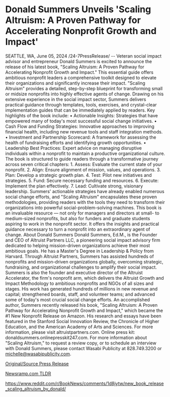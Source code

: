 # Donald Summers Unveils 'Scaling Altruism: A Proven Pathway for Accelerating Nonprofit Growth and Impact'

SEATTLE, WA, June 05, 2024 /24-7PressRelease/ -- Veteran social impact advisor and entrepreneur Donald Summers is excited to announce the release of his latest book, "Scaling Altruism: A Proven Pathway for Accelerating Nonprofit Growth and Impact." This essential guide offers ambitious nonprofit leaders a comprehensive toolkit designed to elevate their organizations and significantly increase their impact.  "Scaling Altruism" provides a detailed, step-by-step blueprint for transforming small or midsize nonprofits into highly effective agents of change. Drawing on his extensive experience in the social impact sector, Summers delivers practical guidance through templates, tools, exercises, and crystal-clear implementation guides that can be immediately applied by readers.  Key highlights of the book include:  •	Actionable Insights: Strategies that have empowered many of today's most successful social change initiatives. •	Cash Flow and Funding Strategies: Innovative approaches to improving financial health, including new revenue tools and staff integration methods. •	Investment and Partnership Scorecard: A framework for assessing the health of fundraising efforts and identifying growth opportunities. •	Leadership Best Practices: Expert advice on managing disruptive individuals within a nonprofit to maintain a productive organizational culture.  The book is structured to guide readers through a transformative journey across seven critical chapters:  1.	Assess: Evaluate the current state of your nonprofit. 2.	Align: Ensure alignment of mission, values, and operations. 3.	Plan: Develop a strategic growth plan. 4.	Test: Pilot new initiatives and strategies. 5.	Fund: Secure necessary funding and resources. 6.	Execute: Implement the plan effectively. 7.	Lead: Cultivate strong, visionary leadership.  Summers' actionable strategies have already enabled numerous social change efforts, and "Scaling Altruism" encapsulates these proven methodologies, providing readers with the tools they need to transform their organizations into powerful social-problem-solving machines. This book is an invaluable resource — not only for managers and directors at small- to medium-sized nonprofits, but also for funders and graduate students aspiring to work in the nonprofit sector. It offers the insights and practical guidance necessary to turn a nonprofit into an extraordinary agent of change.  About Donald Summers Donald Summers, Ed.M., is the Founder and CEO of Altruist Partners LLC, a pioneering social impact advisory firm dedicated to helping mission-driven organizations achieve their most ambitious goals. He has a Master's Degree in Leadership & Policy from Harvard. Through Altruist Partners, Summers has assisted hundreds of nonprofits and mission-driven organizations globally, overcoming strategic, fundraising, and organizational challenges to amplify their social impact. Summers is also the founder and executive director of the Altruist Accelerator, the firm's nonprofit arm, which delivers the Altruist Growth and Impact Methodology to ambitious nonprofits and NGOs of all sizes and stages. His work has generated hundreds of millions in new revenue and capital; strengthened boards, staff, and volunteer teams; and advanced some of today's most crucial social change efforts. An accomplished author, Summers recently released his book, "Scaling Altruism: A Proven Pathway for Accelerating Nonprofit Growth and Impact," which became the #1 New Nonprofit Release on Amazon. His research and essays have been featured in the Stanford Social Innovation Review, the Chronicle of Higher Education, and the American Academy of Arts and Sciences. For more information, please visit altruistpartners.com.  Online press kit: donaldsummers.onlinepresskit247.com.  For more information about "Scaling Altruism," to request a review copy, or to schedule an interview with Donald Summers, please contact Wasabi Publicity at 828.749.3200 or michelle@wasabipublicity.com. 

[Original/Source Press Release](https://www.24-7pressrelease.com/press-release/511433/donald-summers-unveils-scaling-altruism-a-proven-pathway-for-accelerating-nonprofit-growth-and-impact)
                    

[Newsramp.com TLDR](None) 

https://www.reddit.com/r/BookNews/comments/1d8jytw/new_book_release_scaling_altruism_by_donald/